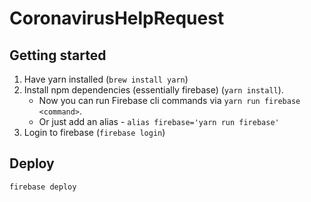 # CoronavirusHelpRequest

## Getting started

1. Have yarn installed (`brew install yarn`)
1. Install npm dependencies (essentially firebase) (`yarn install`).
   - Now you can run Firebase cli commands via `yarn run firebase <command>`.
   - Or just add an alias - `alias firebase='yarn run firebase'`
1. Login to firebase (`firebase login`)

## Deploy

`firebase deploy`
